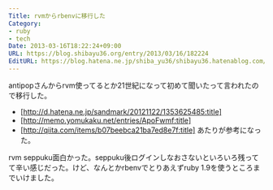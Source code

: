 ```yaml
---
Title: rvmからrbenvに移行した
Category:
- ruby
- tech
Date: 2013-03-16T18:22:24+09:00
URL: https://blog.shibayu36.org/entry/2013/03/16/182224
EditURL: https://blog.hatena.ne.jp/shiba_yu36/shibayu36.hatenablog.com/atom/entry/6435988827675906563
---
```


antipopさんからrvm使ってるとか21世紀になって初めて聞いたって言われたので移行した。

- [http://d.hatena.ne.jp/sandmark/20121122/1353625485:title]
- [http://memo.yomukaku.net/entries/ApoFwmf:title]
- [http://qiita.com/items/b07beebca21ba7ed8e7f:title]
あたりが参考になった。

rvm seppuku面白かった。seppuku後ログインしなおさないといろいろ残ってて辛い感じだった。けど、なんとかrbenvでとりあえずruby 1.9を使うところまでいけました。
